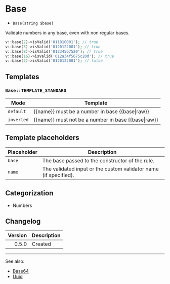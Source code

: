 # Base

- `Base(string $base)`

Validate numbers in any base, even with non regular bases.

```php
v::base(2)->isValid('011010001'); // true
v::base(3)->isValid('0120122001'); // true
v::base(8)->isValid('01234567520'); // true
v::base(16)->isValid('012a34f5675c20d'); // true
v::base(2)->isValid('0120122001'); // false
```

## Templates

### `Base::TEMPLATE_STANDARD`

| Mode       | Template                                                |
|------------|---------------------------------------------------------|
| `default`  | {{name}} must be a number in base {{base&#124;raw}}     |
| `inverted` | {{name}} must not be a number in base {{base&#124;raw}} |

## Template placeholders

| Placeholder | Description                                                      |
|-------------|------------------------------------------------------------------|
| `base`      | The base passed to the constructor of the rule.                  |
| `name`      | The validated input or the custom validator name (if specified). |

## Categorization

- Numbers

## Changelog

| Version | Description |
|--------:|-------------|
|   0.5.0 | Created     |

***
See also:

- [Base64](Base64.md)
- [Uuid](Uuid.md)

